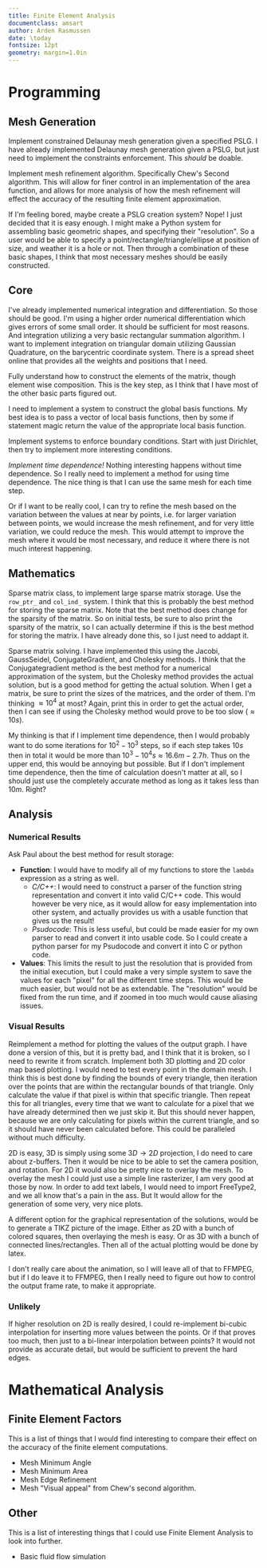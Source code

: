 ```yaml
---
title: Finite Element Analysis
documentclass: amsart
author: Arden Rasmussen
date: \today
fontsize: 12pt
geometry: margin=1.0in
---
```


# Programming #

## Mesh Generation ##

Implement constrained Delaunay mesh generation given a specified PSLG. I have
already implemented Delaunay mesh generation given a PSLG, but just need to
implement the constraints enforcement. This _should_ be doable.

Implement mesh refinement algorithm. Specifically Chew's Second algorithm. This
will allow for finer control in an implementation of the area function, and
allows for more analysis of how the mesh refinement will effect the accuracy
of the resulting finite element approximation.

If I'm feeling bored, maybe create a PSLG creation system? Nope! I just decided
that it is easy enough. I might make a Python system for assembling basic
geometric shapes, and specifying their "resolution". So a user would be able to
specify a point/rectangle/triangle/ellipse at position of size, and weather it
is a hole or not. Then through a combination of these basic shapes, I think
that most necessary meshes should be easily constructed.

## Core ##

I've already implemented numerical integration and differentiation. So those
should be good. I'm using a higher order numerical differentiation which gives
errors of some small order. It should be sufficient for most reasons. And
integration utilizing a very basic rectangular summation algorithm. I want to
implement integration on triangular domain utilizing Gaussian Quadrature, on
the barycentric coordinate system. There is a spread sheet online that provides
all the weights and positions that I need.

Fully understand how to construct the elements of the matrix, though element
wise composition. This is the key step, as I think that I have most of the
other basic parts figured out.

I need to implement a system to construct the global basis functions. My best
idea is to pass a vector of local basis functions, then by some if statement
magic return the value of the appropriate local basis function.

Implement systems to enforce boundary conditions. Start with just Dirichlet,
then try to implement more interesting conditions.

_Implement time dependence!_ Nothing interesting happens without time
dependence. So I really need to implement a method for using time dependence.
The nice thing is that I can use the same mesh for each time step.

Or if I want to be really cool, I can try to refine the mesh based on the
variation between the values at near by points, i.e. for larger variation
between points, we would increase the mesh refinement, and for very little
variation, we could reduce the mesh. This would attempt to improve the mesh
where it would be most necessary, and reduce it where there is not much
interest happening.

## Mathematics ##

Sparse matrix class, to implement large sparse matrix storage. Use the
``row_ptr_`` and ``col_ind_`` system. I think that this is probably the best
method for storing the sparse matrix. Note that the best method does change for
the sparsity of the matrix. So on initial tests, be sure to also print the
sparsity of the matrix, so I can actually determine if this is the best method
for storing the matrix. I have already done this, so I just need to addapt it.

Sparse matrix solving. I have implemented this using the Jacobi, GaussSeidel,
ConjugateGradient, and Cholesky methods. I think that the Conjugategradient
method is the best method for a numerical approximation of the system, but the
Cholesky method provides the actual solution, but is a good method for getting
the actual solution. When I get a matrix, be sure to print the sizes of the
matrices, and the order of them. I'm thinking $\approx10^4$ at most? Again, print
this in order to get the actual order, then I can see if using the Cholesky
method would prove to be too slow ($\approx10s$).

My thinking is that if I implement time dependence, then I would probably want
to do some iterations for $10^2-10^3$ steps, so if each step takes $10s$ then
in total it would be more than $10^3-10^4s\approx16.6m-2.7h$. Thus on the upper
end, this would be annoying but possible. But if I don't implement time
dependence, then the time of calculation doesn't matter at all, so I should
just use the completely accurate method as long as it takes less than $10m$.
Right?

## Analysis ##

### Numerical Results ###

Ask Paul about the best method for result storage:

* **Function**: I would have to modify all of my functions to store the
    ``lambda`` expression as a string as well.
    * _C/C++_: I would need to construct a parser of the function string
        representation and convert it into valid C/C++ code. This would however
        be very nice, as it would allow for easy implementation into other
        system, and actually provides us with a usable function that gives us
        the result!
    * _Psudocode_: This is less useful, but could be made easier for my own
        parser to read and convert it into usable code. So I could create a
        python parser for my Psudocode and convert it into C or python code.
* **Values**: This limits the result to just the resolution that is provided
    from the initial execution, but I could make a very simple system to save
    the values for each "pixel" for all the different time steps. This would be
    much easier, but would not be as extendable. The "resolution" would be
    fixed from the run time, and if zoomed in too much would cause aliasing
    issues.

### Visual Results ###

Reimplement a method for plotting the values of the output graph. I have done a
version of this, but it is pretty bad, and I think that it is broken, so I need
to rewrite it from scratch. Implement both 3D plotting and 2D color map based
plotting. I would need to test every point in the domain mesh. I think this is
best done by finding the bounds of every triangle, then iteration over the
points that are within the rectangular bounds of that triangle. Only calculate
the value if that pixel is within that specific triangle. Then repeat this for
all triangles, every time that we want to calculate for a pixel that we have
already determined then we just skip it. But this should never happen, because
we are only calculating for pixels within the current triangle, and so it
should have never been calculated before. This could be paralleled without much
difficulty.

2D is easy, 3D is simply using some $3D \rightarrow 2D$ projection, I do need to care
about z-buffers. Then it would be nice to be able to set the camera position,
and rotation. For 2D it would also be pretty nice to overlay the mesh. To
overlay the mesh I could just use a simple line rasterizer, I am very good at
those by now. In order to add text labels, I would need to import FreeType2,
and we all know that's a pain in the ass. But It would allow for the generation
of some very, very nice plots.

A different option for the graphical representation of the solutions, would be
to generate a TIKZ picture of the image. Either as 2D with a bunch of colored
squares, then overlaying the mesh is easy. Or as 3D with a bunch of connected
lines/rectangles. Then all of the actual plotting would be done by latex.


I don't really care about the animation, so I will leave all of that to FFMPEG,
but if I do leave it to FFMPEG, then I really need to figure out how to control
the output frame rate, to make it appropriate.

### Unlikely ###

If higher resolution on 2D is really desired, I could re-implement bi-cubic
interpolation for inserting more values between the points. Or if that proves
too much, then just to a bi-linear interpolation between points? It would not
provide as accurate detail, but would be sufficient to prevent the hard edges.

# Mathematical Analysis #

## Finite Element Factors ##

This is a list of things that I would find interesting to compare their effect
on the accuracy of the finite element computations.

* Mesh Minimum Angle
* Mesh Minimum Area
* Mesh Edge Refinement
* Mesh "Visual appeal" from Chew's second algorithm.

## Other ##

This is a list of interesting things that I could use Finite Element Analysis to
look into further.

* Basic fluid flow simulation
